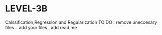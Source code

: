 # LEVEL-3B
Calssification,Regression and Regularization
TO DO :
remove uneccesary files ..
add your files .
add read me 
